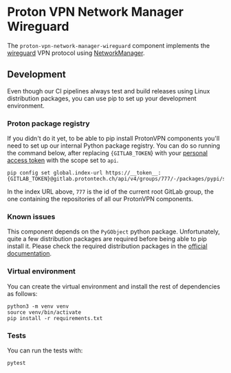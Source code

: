 #  Proton VPN Network Manager Wireguard

The `proton-vpn-network-manager-wireguard` component implements the
[wireguard](https://www.wireguard.com) VPN protocol  using
[NetworkManager](https://networkmanager.dev).

## Development

Even though our CI pipelines always test and build releases using Linux
distribution packages, you can use pip to set up your development environment.

### Proton package registry

If you didn't do it yet, to be able to pip install ProtonVPN components you'll 
need to set up our internal Python package registry. You can do so running the
command below, after replacing `{GITLAB_TOKEN`} with your
[personal access token](https://gitlab.protontech.ch/help/user/profile/personal_access_tokens.md)
with the scope set to `api`.

```shell
pip config set global.index-url https://__token__:{GITLAB_TOKEN}@gitlab.protontech.ch/api/v4/groups/777/-/packages/pypi/simple
```

In the index URL above, `777` is the id of the current root GitLab group, 
the one containing the repositories of all our ProtonVPN components.

### Known issues

This component depends on the `PyGObject` python package. Unfortunately, quite
a few distribution packages are required before being able to pip install it.
Please check the required distribution packages in the
[official documentation](https://pygobject.readthedocs.io/en/latest/devguide/dev_environ.html).

### Virtual environment

You can create the virtual environment and install the rest of dependencies as
follows:

```shell
python3 -m venv venv
source venv/bin/activate
pip install -r requirements.txt
```

### Tests

You can run the tests with:

```shell
pytest
```

